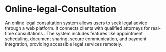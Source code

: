 # Online-legal-Consultation
An online legal consultation system allows users to seek legal advice through a web platform. It connects clients  with qualified attorneys for real-time consultations . The system includes features like appointment scheduling,  document sharing, secure communication, and payment integration, providing accessible legal services remotely.
